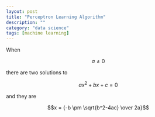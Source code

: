 ```yaml
---
layout: post
title: "Perceptron Learning Algorithm"
description: ""
category: "data science"
tags: [machine learning]
---
```


<script type="text/javascript" async
  src="https://cdn.mathjax.org/mathjax/latest/MathJax.js?config=TeX-MML-AM_CHTML">
</script>


When 

$$a \ne 0$$

there are two solutions to 

$$ax^2 + bx + c = 0$$ 

and they are

$$x = {-b \pm \sqrt{b^2-4ac} \over 2a}$$


